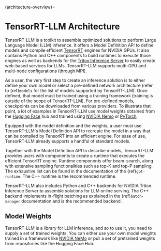 (architecture-overview)=

# TensorRT-LLM Architecture

TensorRT-LLM is a toolkit to assemble optimized solutions to perform Large Language Model (LLM) inference. It offers a Model Definition API to define models and compile efficient [TensorRT](https://developer.nvidia.com/tensorrt) engines for NVIDIA GPUs. It also contains Python and C++ components to build runtimes to execute those engines as well as backends for the [Triton Inference
Server](https://developer.nvidia.com/nvidia-triton-inference-server) to easily create web-based services for LLMs. TensorRT-LLM supports multi-GPU and multi-node configurations (through MPI).

As a user, the very first step to create an inference solution is to either define your own model or select a pre-defined network architecture (refer to {ref}`models` for the list of models supported by TensorRT-LLM). Once defined, that model must be trained using a training framework (training is outside of the scope of TensorRT-LLM). For pre-defined models, checkpoints can be downloaded from various providers. To illustrate that point, a lot of examples in TensorRT-LLM use model weights obtained from the [Hugging Face](https://huggingface.co) hub and trained using [NVIDIA Nemo](https://developer.nvidia.com/nemo) or [PyTorch](https://pytorch.org).

Equipped with the model definition and the weights, a user must use TensorRT-LLM's Model Definition API to recreate the model in a way that can be compiled by TensorRT into an efficient engine. For ease of use, TensorRT-LLM already supports a handful of standard models.

Together with the Model Definition API to describe models, TensorRT-LLM provides users with components to create a runtime that executes the efficient TensorRT engine. Runtime components offer beam-search, along with extensive sampling functionalities such as top-K and top-P sampling. The exhaustive list can be found in the documentation of the {ref}`gpt-runtime`. The C++ runtime is the recommended runtime.

TensorRT-LLM also includes Python and C++ backends for NVIDIA Triton Inference Server to assemble solutions for LLM online serving. The C++ backend implements in-flight batching as explained in the {ref}`batch-manager` documentation and is the recommended backend.

## Model Weights

TensorRT-LLM is a library for LLM inference, and so to use it, you need to supply a set of trained weights. You can either use your own model weights trained in a framework like [NVIDIA NeMo](https://www.nvidia.com/en-us/ai-data-science/generative-ai/nemo-framework/) or pull a set of pretrained weights from repositories like the Hugging Face Hub.
